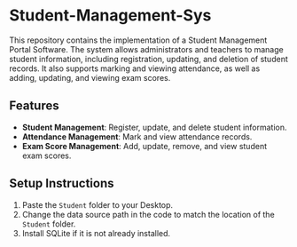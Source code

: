 # Student-Management-Sys

This repository contains the implementation of a Student Management Portal Software. The system allows administrators and teachers to manage student information, including registration, updating, and deletion of student records. It also supports marking and viewing attendance, as well as adding, updating, and viewing exam scores.

## Features

- **Student Management**: Register, update, and delete student information.
- **Attendance Management**: Mark and view attendance records.
- **Exam Score Management**: Add, update, remove, and view student exam scores.

## Setup Instructions

1. Paste the `Student` folder to your Desktop.
2. Change the data source path in the code to match the location of the `Student` folder.
3. Install SQLite if it is not already installed.
